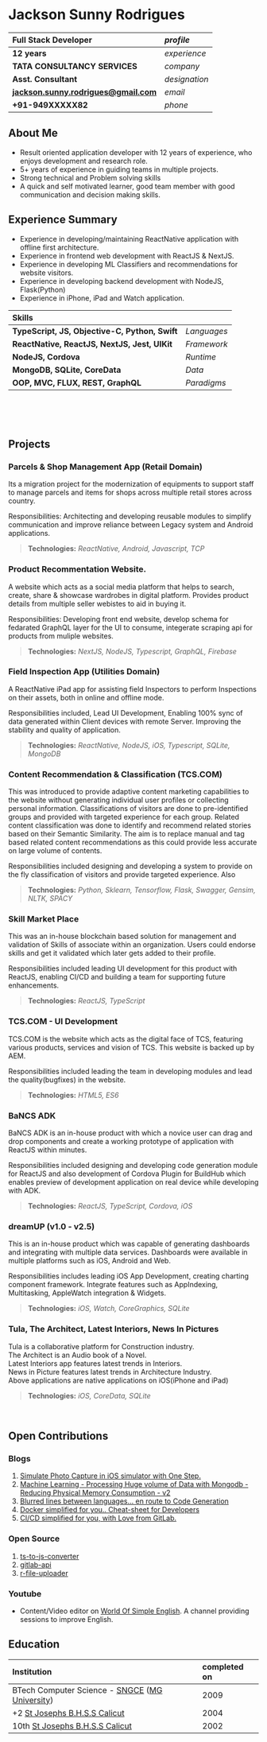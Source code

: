 # Jackson Sunny Rodrigues

| **Full Stack Developer**              | _profile_     |
| :------------------------------------ | :------------ |
| **12 years**                          | _experience_  |
| **TATA CONSULTANCY SERVICES**         | _company_     |
| **Asst. Consultant**                  | _designation_ |
| **jackson.sunny.rodrigues@gmail.com** | _email_       |
| **+91-949XXXXX82**                    | _phone_       |

## About Me

- Result oriented application developer with 12 years of experience, who enjoys development and research role.
- 5+ years of experience in guiding teams in multiple projects.
- Strong technical and Problem solving skills
- A quick and self motivated learner, good team member with good communication and decision making skills.

## Experience Summary

- Experience in developing/maintaining ReactNative application with offline first architecture.
- Experience in frontend web development with ReactJS & NextJS.
- Experience in developing ML Classifiers and recommendations for website visitors.
- Experience in developing backend development with NodeJS, Flask(Python)
- Experience in iPhone, iPad and Watch application.

| Skills                                         |             |
| :--------------------------------------------- | ----------- |
| **TypeScript, JS, Objective-C, Python, Swift** | _Languages_ |
| **ReactNative, ReactJS, NextJS, Jest, UIKit**  | _Framework_ |
| **NodeJS, Cordova**                            | _Runtime_   |
| **MongoDB, SQLite, CoreData**                  | _Data_      |
| **OOP, MVC, FLUX, REST, GraphQL**              | _Paradigms_ |

<br>
<br>
<br>

## Projects

### Parcels & Shop Management App (Retail Domain)
Its a migration project for the modernization of equipments to support staff to manage parcels and items for shops across multiple retail stores across country.

Responsibilities: Architecting and developing reusable modules to simplify communication and improve reliance between Legacy system and Android applications.


> **Technologies:** _ReactNative, Android, Javascript, TCP_

### Product Recommentation Website.
A website which acts as a social media platform that helps to search, create, share & showcase wardrobes in digital platform. Provides product details from multiple seller webistes to aid in buying it.

Responsibilities: Developing front end website, develop schema for fedarated GraphQL layer for the UI to consume, integerate scraping api for products from muliple websites.

> **Technologies:** _NextJS, NodeJS, Typescript, GraphQL, Firebase_

### Field Inspection App (Utilities Domain)

A ReactNative iPad app for assisting field Inspectors to perform Inspections on their assets, both in online and offline mode.

Responsibilities included, Lead UI Development, Enabling 100% sync of data generated within Client devices with remote Server. Improving the stability and quality of application.

> **Technologies:** _ReactNative, NodeJS, iOS, Typescript, SQLite, MongoDB_

### Content Recommendation & Classification (TCS.COM)

This was introduced to provide adaptive content marketing capabilities to the website without generating individual user profiles or collecting personal information. Classifications of visitors are done to pre-identified groups and provided with targeted experience for each group.
Related content classification was done to identify and recommend related stories based on their Semantic Similarity. The aim is to replace manual and tag based related content recommendations as this could provide less accurate on large volume of contents.

Responsibilities included designing and developing a system to provide on the fly classification of visitors and provide targeted experience. Also

> **Technologies:** _Python, Sklearn, Tensorflow, Flask, Swagger, Gensim, NLTK, SPACY_

### Skill Market Place

This was an in-house blockchain based solution for management and validation of Skills of associate within an organization. Users could endorse skills and get it validated which later gets added to their profile.

Responsibilities included leading UI development for this product with ReactJS, enabling CI/CD and building a team for supporting future enhancements.

> **Technologies:** _ReactJS, TypeScript_

### TCS.COM - UI Development

TCS.COM is the website which acts as the digital face of TCS, featuring various products, services and vision of TCS. This website is backed up by AEM.

Responsibilities included leading the team in developing modules and lead the quality(bugfixes) in the website.

> **Technologies:** _HTML5, ES6_


### BaNCS ADK

BaNCS ADK is an in-house product with which a novice user can drag and drop components and create a working prototype of application with ReactJS within minutes.

Responsibilities included designing and developing code generation module for ReactJS and also development of Cordova Plugin for BuildHub which enables preview of development application on real device while developing with ADK.

> **Technologies:** _ReactJS, TypeScript, Cordova, iOS_

### dreamUP (v1.0 - v2.5)

This is an in-house product which was capable of generating dashboards and integrating with multiple data services. Dashboards were available in multiple platforms such as iOS, Android and Web.

Responsibilities includes leading iOS App Development, creating charting component framework. Integrate features such as AppIndexing, Multitasking, AppleWatch integration & Widgets.

> **Technologies:** _iOS, Watch, CoreGraphics, SQLite_

### Tula, The Architect, Latest Interiors, News In Pictures

Tula is a collaborative platform for Construction industry.  
The Architect is an Audio book of a Novel.  
Latest Interiors app features latest trends in Interiors.  
News in Picture features latest trends in Architecture Industry.  
Above applications are native applications on iOS(iPhone and iPad)

> **Technologies:** _iOS, CoreData, SQLite_

<br>

## Open Contributions

### Blogs

1. [Simulate Photo Capture in iOS simulator with One Step.](https://medium.com/@js.rodrigues/simulate-photo-capture-in-ios-simulator-with-one-step-12965c7a1688)
2. [Machine Learning - Processing Huge volume of Data with Mongodb - Reducing Physical Memory Consumption - v2](https://medium.com/@js.rodrigues/machine-learning-processing-huge-volume-of-data-with-mongodb-reducing-physical-memory-993897bb3b5a)
3. [Blurred lines between languages… en route to Code Generation](https://medium.com/@js.rodrigues/code-generation-blurred-lines-between-languages-16757b77cf89)
4. [Docker simplified for you.. Cheat-sheet for Developers](https://medium.com/@js.rodrigues/docker-simplified-for-you-cheat-sheet-for-developers-ba487744f9ba)
5. [CI/CD simplified for you, with Love from GitLab.](https://medium.com/@js.rodrigues/ci-cd-simplified-for-you-with-love-from-gitlab-fc87eefa2d28)

### Open Source

1. [ts-to-js-converter](https://www.npmjs.com/package/ts-to-js-converter)
2. [gitlab-api](https://www.npmjs.com/package/ts-to-js-converter)
3. [r-file-uploader](https://github.com/JacksonSRodrigues/r-file-uploader)

### Youtube

- Content/Video editor on [World Of Simple English](https://www.youtube.com/channel/UCiT-wyuqdZvtY9CPiCeRJNw). A channel providing sessions to improve English.

## Education

| Institution                                                                                         | completed on |
| :-------------------------------------------------------------------------------------------------- | :----------- |
| BTech Computer Science - [SNGCE](http://www.sngce.ac.in/) ([MG University](https://www.mgu.ac.in/)) | 2009         |
| +2 [St Josephs B.H.S.S Calicut](http://www.sjbhss.ac.in/)                                           | 2004         |
| 10th [St Josephs B.H.S.S Calicut](http://www.sjbhss.ac.in/)                                         | 2002         |
